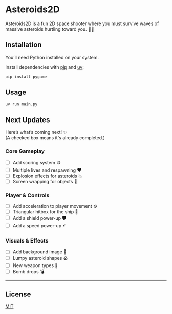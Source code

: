 # Asteroids2D

Asteroids2D is a fun 2D space shooter where you must survive waves of massive asteroids hurtling toward you. 🚀💥



## Installation

You’ll need Python installed on your system.

Install dependencies with [pip](https://pip.pypa.io/en/stable/) and [uv](https://docs.astral.sh/uv/getting-started/installation/#installation-methods):




```bash
pip install pygame
```

## Usage

```
uv run main.py
```

## Next Updates

Here’s what’s coming next! ✨  
(A checked box means it's already completed.)

### Core Gameplay
- [ ] Add scoring system 🪙  
- [ ] Multiple lives and respawning ❤️  
- [ ] Explosion effects for asteroids 💥  
- [ ] Screen wrapping for objects 🌌  

### Player & Controls
- [ ] Add acceleration to player movement ⚙️  
- [ ] Triangular hitbox for the ship 🔺  
- [ ] Add a shield power-up 🛡️  
- [ ] Add a speed power-up ⚡  

### Visuals & Effects
- [ ] Add background image 🌠  
- [ ] Lumpy asteroid shapes 🪨  
- [ ] New weapon types 🔫  
- [ ] Bomb drops 💣  

---

## License

[MIT](https://choosealicense.com/licenses/mit/)
